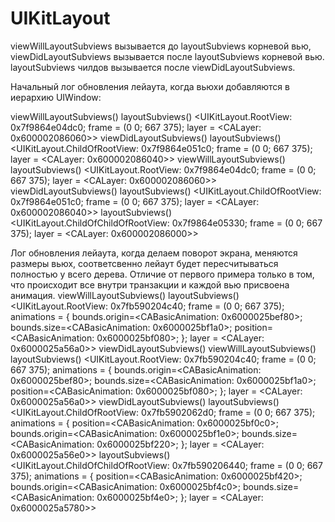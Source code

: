 # UIKitLayout

viewWillLayoutSubviews вызывается до layoutSubviews корневой вью, viewDidLayoutSubviews вызывается после layoutSubviews корневой вью. layoutSubviews чилдов вызывается после viewDidLayoutSubviews.

Начальный лог обновления лейаута, когда вьюхи добавляются в иерархию UIWindow:

viewWillLayoutSubviews()
layoutSubviews() <UIKitLayout.RootView: 0x7f9864e04dc0; frame = (0 0; 667 375); layer = <CALayer: 0x600002086060>>
viewDidLayoutSubviews()
layoutSubviews() <UIKitLayout.ChildOfRootView: 0x7f9864e051c0; frame = (0 0; 667 375); layer = <CALayer: 0x600002086040>>
viewWillLayoutSubviews()
layoutSubviews() <UIKitLayout.RootView: 0x7f9864e04dc0; frame = (0 0; 667 375); layer = <CALayer: 0x600002086060>>
viewDidLayoutSubviews()
layoutSubviews() <UIKitLayout.ChildOfRootView: 0x7f9864e051c0; frame = (0 0; 667 375); layer = <CALayer: 0x600002086040>>
layoutSubviews() <UIKitLayout.ChildOfChildOfRootView: 0x7f9864e05330; frame = (0 0; 667 375); layer = <CALayer: 0x600002086000>>

Лог обновления лейаута, когда делаем поворот экрана, меняются размеры вьюх, соответсвенно лейаут будет пересчитываться полностью у всего дерева. Отличие от первого примера только в том, что происходит все внутри транзакции и каждой вью присвоена анимация.
viewWillLayoutSubviews()
layoutSubviews() <UIKitLayout.RootView: 0x7fb590204c40; frame = (0 0; 667 375); animations = { bounds.origin=<CABasicAnimation: 0x6000025bef80>; bounds.size=<CABasicAnimation: 0x6000025bf1a0>; position=<CABasicAnimation: 0x6000025bf080>; }; layer = <CALayer: 0x6000025a56a0>>
viewDidLayoutSubviews()
viewWillLayoutSubviews()
layoutSubviews() <UIKitLayout.RootView: 0x7fb590204c40; frame = (0 0; 667 375); animations = { bounds.origin=<CABasicAnimation: 0x6000025bef80>; bounds.size=<CABasicAnimation: 0x6000025bf1a0>; position=<CABasicAnimation: 0x6000025bf080>; }; layer = <CALayer: 0x6000025a56a0>>
viewDidLayoutSubviews()
layoutSubviews() <UIKitLayout.ChildOfRootView: 0x7fb5902062d0; frame = (0 0; 667 375); animations = { position=<CABasicAnimation: 0x6000025bf0c0>; bounds.origin=<CABasicAnimation: 0x6000025bf1e0>; bounds.size=<CABasicAnimation: 0x6000025bf220>; }; layer = <CALayer: 0x6000025a56e0>>
layoutSubviews() <UIKitLayout.ChildOfChildOfRootView: 0x7fb590206440; frame = (0 0; 667 375); animations = { position=<CABasicAnimation: 0x6000025bf420>; bounds.origin=<CABasicAnimation: 0x6000025bf4c0>; bounds.size=<CABasicAnimation: 0x6000025bf4e0>; }; layer = <CALayer: 0x6000025a5780>>
